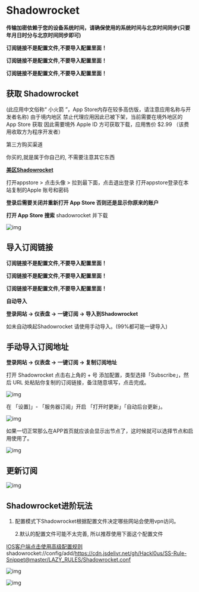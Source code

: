 # Shadowrocket



**传输加密依赖于您的设备系统时间，请确保使用的系统时间与北京时间同步(只要年月日时分与北京时间同步即可)**

**订阅链接不是配置文件,不要导入配置里面！**

**订阅链接不是配置文件,不要导入配置里面！**

**订阅链接不是配置文件,不要导入配置里面！**

## 获取 Shadowrocket

(此应用中文俗称“ 小火箭 ”，App Store内存在较多高仿版，请注意应用名称与开发者名称) 由于境内地区 禁止代理应用因此已被下架，当前需要在境外地区的 App Store 获取 因此需要境外 Apple ID 方可获取下载，应用售价 $2.99 （该费用收取方为程序开发者）

第三方购买渠道

你买的,就是属于你自己的, 不需要注意其它东西

****[**美区Shadowrocket**](https://www.az200777.win/)****



打开appstore > 点击头像 > 拉到最下面，点击退出登录 打开appstore登录在本站复制的Apple 账号和密码

**登录后需要关闭并重新打开 App Store 否则还是显示你原来的账户**

**打开 App Store 搜索** shadowrocket 并下载



![img](https://299015789-files.gitbook.io/~/files/v0/b/gitbook-x-prod.appspot.com/o/spaces%2F-M7znwxymXBX83heMKym%2Fuploads%2Ff6E7K33qhZNZ7JDOTdsE%2Fimage.png?alt=media&token=3aea5a60-a6c2-462f-96b8-bc359364dff9)



## 导入订阅链接

**订阅链接不是配置文件,不要导入配置里面！**

**订阅链接不是配置文件,不要导入配置里面！**

**订阅链接不是配置文件,不要导入配置里面！**

**自动导入**

**登录网站 -> 仪表盘 -> 一键订阅 -> 导入到Shadowrocket**

如未自动唤起Shadowrocket 请使用手动导入。(99%都可能一键导入)

## 手动导入订阅地址

**登录网站 -> 仪表盘 -> 一键订阅 -> 复制订阅地址**

打开 Shadowrocket 点击右上角的 + 号 添加配置，类型选择「Subscribe」，然后 URL 处粘贴你复制的订阅链接，备注随意填写，点击完成。



![img](https://299015789-files.gitbook.io/~/files/v0/b/gitbook-x-prod.appspot.com/o/spaces%2F-M7znwxymXBX83heMKym%2Fuploads%2F0TzCentJnxxt2WT6C2iw%2Fimage.png?alt=media&token=873ce644-46ea-4ca9-aa74-168fc86e5298)



在 「设置]」- 「服务器订阅」开启 「打开时更新」「自动后台更新」。

![img](https://299015789-files.gitbook.io/~/files/v0/b/gitbook-x-prod.appspot.com/o/spaces%2F-M7znwxymXBX83heMKym%2Fuploads%2FZFLPpqy87SUrPXIx8xAU%2Fimage.png?alt=media&token=c54cb001-0e26-4aeb-8192-45db356e3126)



如果一切正常那么在APP首页就应该会显示出节点了，这时候就可以选择节点和启用使用了。

![img](https://299015789-files.gitbook.io/~/files/v0/b/gitbook-x-prod.appspot.com/o/spaces%2F-M7znwxymXBX83heMKym%2Fuploads%2F7HH3XdZ81paFpHnIG1bP%2Fimage.png?alt=media&token=b8cca912-c0cc-49bc-bd97-478576692438)



## 更新订阅



![img](https://299015789-files.gitbook.io/~/files/v0/b/gitbook-x-prod.appspot.com/o/spaces%2F-M7znwxymXBX83heMKym%2Fuploads%2FcRxROO5tzxgS3JYBFDSo%2Fimage.png?alt=media&token=5dbf1492-0b06-4b2b-a95b-6b458d548fec)



## Shadowrocket进阶玩法

1. 配置模式下Shadowrocket根据配置文件决定哪些网站会使用vpn访问。

   2.默认的配置文件可能不太完善, 所以推荐使用下面这个配置文件

[IOS客户端点击使用高级配置规则](shadowrocket://config/add/https://cdn.jsdelivr.net/gh/Hackl0us/SS-Rule-Snippet@master/LAZY_RULES/Shadowrocket.conf)
shadowrocket://config/add/https://cdn.jsdelivr.net/gh/Hackl0us/SS-Rule-Snippet@master/LAZY_RULES/Shadowrocket.conf


![img](https://299015789-files.gitbook.io/~/files/v0/b/gitbook-x-prod.appspot.com/o/spaces%2F-M7znwxymXBX83heMKym%2Fuploads%2Fcm1HKPv6JjP53e9BaXBn%2FWeChatd82f02845ea8911f587ddb6bec5fa51f.png?alt=media&token=1ee0e8da-d9b6-4c93-a2f6-35106298840a)





![img](https://299015789-files.gitbook.io/~/files/v0/b/gitbook-x-prod.appspot.com/o/spaces%2F-M7znwxymXBX83heMKym%2Fuploads%2F2QlSQq7ziTRx1x5FmrQ3%2Fimage.png?alt=media&token=bdfaa574-9e09-4d89-9ef8-ad57d243ad78)

